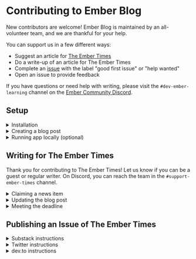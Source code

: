 # Contributing to Ember Blog

New contributors are welcome! Ember Blog is maintained by an all-volunteer team, and we are thankful for your help.

You can support us in a few different ways:

- Suggest an article for [The Ember Times](https://blog.emberjs.com/tags/newsletter.html)
- Do a write-up of an article for The Ember Times
- Complete an [issue](https://github.com/ember-learn/ember-blog/issues) with the label "good first issue" or "help wanted"
- Open an issue to provide feedback

If you have questions or need help with writing, please visit the `#dev-ember-learning` channel on the [Ember Community Discord](https://discordapp.com/invite/zT3asNS).


## Setup

<details>
<summary>Installation</summary>

1. Fork and clone this repo.

    ```bash
    git clone git@github.com:<your GitHub handle>/ember-blog.git
    ```

1. Change directory.

    ```bash
    cd ember-blog
    ```

1. Install packages.

    ```bash
    npm install
    ```

</details>


<details>
<summary>Creating a blog post</summary>

1. We use [Markdown](https://www.markdownguide.org/cheat-sheet/) when writing a blog post.

1. The file must be saved in the `content` directory.

    ```bash
    # Create an Ember Times blog post for August 29, 2020
    touch content/the-ember-times-issue-162.md
    ```

1. We use [alex](https://alexjs.com/) and [markdownlint](https://github.com/DavidAnson/markdownlint) for linting. If your branch's CI (continuous integration) didn't pass these linters, please consider rewording or updating Markdown syntax to fix the error. If the linter incorrectly marked something as an error, you may add an exception to your file.

* If GitHub Actions lint CI fails on alex, the failure is usually listed **far** above `Exit status 1`.

```
⚠ 1 warning
npm ERR! code ELIFECYCLE
npm ERR! errno 1
npm ERR! ember-blog@0.0.0 lint:alex: `alex {content,post-templates}/**/*.md`
npm ERR! Exit status 1
```

Search for "warning" to see the specific alex failure, which will look like:

```
content/the-ember-times-issue-173.md
  71:8-71:12  warning  Don’t use `Tang`, it’s profane  tang  retext-profanities
```

* If GitHub Actions lint CI fails on markdownlint, the failure is usually listed **closely** above `Exit status 1`. In the example below, the markdownlint error is `MD034`. Full list of rules can be found [here](https://github.com/DavidAnson/markdownlint/blob/main/doc/Rules.md).

```
content/the-ember-times-issue-173.md:39:16 MD034/no-bare-urls Bare URL used [Context: "https://dev.to/jelhan/format-g..."]
npm ERR! code ELIFECYCLE
npm ERR! errno 1
npm ERR! ember-blog@0.0.0 lint:md: `markdownlint {content,post-templates}/**/*.md`
npm ERR! Exit status 1
```

</details>


<details>
<summary>Running app locally (optional)</summary>

1. You can preview how the blog post looks by running the Ember app locally.

    ```bash
    ember serve
    ```

1. Visit [http://localhost:4200](http://localhost:4200).

</details>


## Writing for The Ember Times

Thank you for contributing to The Ember Times! Let us know if you can be a guest or regular writer. On Discord, you can reach the team in the `#support-ember-times` channel.

<details>
<summary>Claiming a news item</summary>

1. Where can you find news items that you can cover? Look for an in-progress [pull request with the label `Ember Times`](https://github.com/ember-learn/ember-blog/pulls?q=is%3Apr+label%3A%22Ember+Times%22+is%3Aopen).

1. You can claim a news item by **leaving a comment in the pull request**. If you have edit permission for the pull request, you can update the description by adding the lock emoji 🔏 and your GitHub handle:

    ```markdown
    - [x] Ember v3.22 released (🔏 @tomster)
    - [ ] How to use GraphQL with Ember (🔏 @zoey) <-- claimed!
    - [ ] 16th edition of I Contribute to Ember
    ```

</details>

<details>
<summary>Updating the blog post</summary>

1. After installing the repo (see [Setup](#setup)), you will need to perform a few extra steps to work from the correct branch.

    ```bash
    # Set upstream (one-time operation)
    git remote add upstream https://github.com/ember-learn/ember-blog

    # Get branches and commits from upstream
    git fetch upstream

    # Switch to the current Ember Times branch
    git switch -t upstream/blog/embertimes-165 # or, git checkout blog/embertimes-165
    ```

1. Open the Markdown file for the current blog issue: `content/the-ember-times-issue-165.md`.

1. Add your name, introductory line, and writing to the Markdown file. You'll see useful notes and placeholders in the file.

    ```markdown
    ## [Section title in sentence case 🐹](section-url)

    <change section title emoji>
    <consider adding some bold to your paragraph>
    <please include link to external article/repo/etc in paragraph / body text, not just header title above>

    <add your name to author list, top and bottom>
    <add blurb and emoji to "SOME-INTRO-HERE">
    ```

1. When you're finished with writing, create a pull request. Let the team know on Discord that it is ready for review!

    ```bash
    # Commit changes
    git add .
    git commit -m 'Covered the article "How to use GraphQL with Ember"'

    # Push changes
    git push origin blog/embertimes-165

    # Create a pull request from your repo on GitHub
    ```

</details>

<details>
<summary>Meeting the deadline</summary>

1. **Friday afternoon** is a general deadline that the team strives to meet. We encourage you to turn in your writing early to get effective feedback and revise as much as needed.

1. We fully understand that you may be busy and need to miss writing. If so, we encourage you to let your team know.

</details>


## Publishing an Issue of The Ember Times

<details>
<summary>Substack instructions</summary>
  
1. Get a login to the Ember Times account on Substack from [#support-ember-times](https://discord.com/channels/480462759797063690/485450546887786506).
1. Merge post PR to master on this repo. 
1. Draft a new post in Substack. From https://github.com/ember-learn/ember-blog/find/master, search for the issue e.g. "171". 
1. Copy the copy content of the blog from there into Substack. You will need to manually import images such as Office Hours Tomster mascot https://github.com/ember-learn/ember-blog/blob/master/public/images/tomsters/officehours.png.
1. Manually import ember_E-icon-4c-Rounded-Rectangle.png for the Substack social preview. 
1. Send to the list!

</details>

<details>
<summary>Twitter instructions</summary>
  
1. Post tweet on Tweetdeck to post on Monday (second day of #engagement)
1. Set $natural reminder on Discord, for example: 1$natural on December 23th at 2:00pm send post tweet 2 news & announce @Alon (if you're avail!) :newspaper2: to #support-ember-times`
1. Use one emoji for each line item as a bullet point
1. Try to @ or hashtag when appropriate
1. Include the URL to the blog

</details>

<details>
<summary>dev.to instructions</summary>
  
1. Copy raw from GitHub, delete top YAML portion.
1. If they appear in the preview, delete any `alex-ignore` or `markdownlint-ignore`.
1. Delete any italics classes such as <span style="font-style: italic;"></span>. Normal <em> or *italicizeme* markdown doesn't work in /ember-blog right now.
1. Double curlies `{{` in header link titles will sometimes give you a liquid error. For example, with this heading `[No Implicit This or {{foo}} to {{this.foo}} Codemod](https://github.com/ember-codemods/ember-no-implicit-this-codemod)` I just deleted the double curlies to fix. 
1. Check for weird line breaking. We can fix this with stricter markdownlint but it was a bit cumbersome for blog writers!
1. Add canonical URL and series name (The Ember Times should come up)
1. Add body image for Readers' Questions image manually https://github.com/ember-learn/ember-website/blob/master/public/images/tomsters/officehours.png.
1. Format manually if needed.
  
</details>
